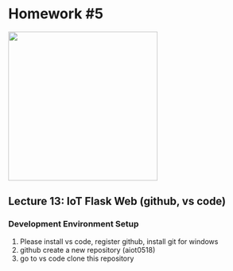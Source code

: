 # Homework #5
<img src="https://www.highcharts.com/demo/images/samples/highcharts/demo/line-basic/thumbnail.png" height=300 />

## Lecture 13: IoT Flask Web (github, vs code)
### Development Environment Setup
1. Please install vs code, register github, install git for windows
2. github create a new repository (aiot0518)
3. go to vs code clone this repository 
